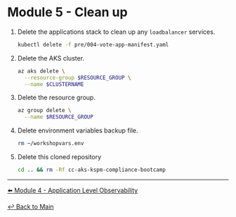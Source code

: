 # Module 5 - Clean up

1. Delete the applications stack to clean up any `loadbalancer` services.

   ```bash
   kubectl delete -f pre/004-vote-app-manifest.yaml
   ```

2. Delete the AKS cluster.

   ```bash
   az aks delete \
     --resource-group $RESOURCE_GROUP \
     --name $CLUSTERNAME
   ```

3. Delete the resource group.

   ```bash
   az group delete \
     --name $RESOURCE_GROUP
   ```

5. Delete environment variables backup file.

   ```bash
   rm ~/workshopvars.env
   ```

6. Delete this cloned repository

   ```bash
   cd .. && rm -Rf cc-aks-kspm-compliance-bootcamp
   ```

---

[:arrow_left: Module 4 - Application Level Observability](/mod/module-4-application-observability.md)  <br>

[:leftwards_arrow_with_hook: Back to Main](/README.md)
